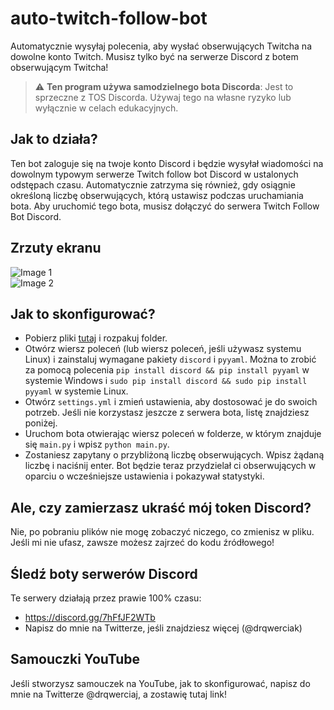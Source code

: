 # auto-twitch-follow-bot
Automatycznie wysyłaj polecenia, aby wysłać obserwujących Twitcha na dowolne konto Twitch. Musisz tylko być na serwerze Discord z botem obserwującym Twitcha!

> :warning: **Ten program używa samodzielnego bota Discorda**: Jest to sprzeczne z TOS Discorda. Używaj tego na własne ryzyko lub wyłącznie w celach edukacyjnych.

## Jak to działa?
Ten bot zaloguje się na twoje konto Discord i będzie wysyłał wiadomości na dowolnym typowym serwerze Twitch follow bot Discord w ustalonych odstępach czasu. Automatycznie zatrzyma się również, gdy osiągnie określoną liczbę obserwujących, którą ustawisz podczas uruchamiania bota.
Aby uruchomić tego bota, musisz dołączyć do serwera Twitch Follow Bot Discord.

## Zrzuty ekranu
![Image 1](https://i.ibb.co/rHfnJmf/Screenshot-2021-11-10-180340.png)\
![Image 2](https://i.ibb.co/F3CftWF/Screenshot-2021-11-10-180321.png)

## Jak to skonfigurować?
- Pobierz pliki [tutaj](https://github.com/thomaskeig/AutoTwitchFollowBot/archive/refs/heads/main.zip) i rozpakuj folder.
- Otwórz wiersz poleceń (lub wiersz poleceń, jeśli używasz systemu Linux) i zainstaluj wymagane pakiety `discord` i `pyyaml`. Można to zrobić za pomocą polecenia `pip install discord && pip install pyyaml` w systemie Windows i `sudo pip install discord && sudo pip install pyyaml` w systemie Linux.
- Otwórz `settings.yml` i zmień ustawienia, aby dostosować je do swoich potrzeb. Jeśli nie korzystasz jeszcze z serwera bota, listę znajdziesz poniżej.
- Uruchom bota otwierając wiersz poleceń w folderze, w którym znajduje się `main.py` i wpisz `python main.py`.
- Zostaniesz zapytany o przybliżoną liczbę obserwujących. Wpisz żądaną liczbę i naciśnij enter. Bot będzie teraz przydzielał ci obserwujących w oparciu o wcześniejsze ustawienia i pokazywał statystyki.

## Ale, czy zamierzasz ukraść mój token Discord?
Nie, po pobraniu plików nie mogę zobaczyć niczego, co zmienisz w pliku. Jeśli mi nie ufasz, zawsze możesz zajrzeć do kodu źródłowego!

## Śledź boty serwerów Discord
Te serwery działają przez prawie 100% czasu:
- https://discord.gg/7hFfJF2WTb
- Napisz do mnie na Twitterze, jeśli znajdziesz więcej (@drqwerciak)

## Samouczki YouTube
Jeśli stworzysz samouczek na YouTube, jak to skonfigurować, napisz do mnie na Twitterze @drqwerciaj, a zostawię tutaj link!